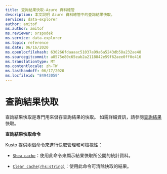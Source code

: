 ```yaml
---
title: 查詢結果快取-Azure 資料總管
description: 本文說明 Azure 資料總管中的查詢結果快取。
services: data-explorer
author: amitof
ms.author: amitof
ms.reviewer: orspodek
ms.service: data-explorer
ms.topic: reference
ms.date: 06/16/2020
ms.openlocfilehash: 630266fdaaaac51037a99a6a5243db58a232ae48
ms.sourcegitcommit: a8575e80c65eab2a2118842e59f62aee0ff0e416
ms.translationtype: MT
ms.contentlocale: zh-TW
ms.lasthandoff: 06/17/2020
ms.locfileid: "84943059"
---
```

# <a name="query-results-cache"></a>查詢結果快取

查詢結果快取是專門用來儲存查詢結果的快取。 如需詳細資訊，請參閱[查詢結果](../query/query-results-cache.md)快取。

**查詢結果快取命令**

Kusto 提供兩個命令來進行快取管理和可檢視性：

* [`Show cache`](show-query-results-cache-command.md)：使用此命令來顯示結果快取所公開的統計資料。

* [`Clear cache(rhs:string)`](clear-query-results-cache-command.md)：使用此命令可清除快取的結果。
